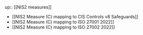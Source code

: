 up:: [[NIS2 measures]]

- [[NIS2 Measure (C) mapping to CIS Controls v8 Safeguards]]
- [[NIS2 Measure (C) mapping to ISO 27001 2022]]
- [[NIS2 Measure (C) mapping to ISO 27002 2022]]

